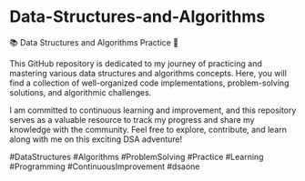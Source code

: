 # Data-Structures-and-Algorithms

📚 Data Structures and Algorithms Practice 🚀

This GitHub repository is dedicated to my journey of practicing and mastering various data structures and algorithms concepts. Here, you will find a collection of well-organized code implementations, problem-solving solutions, and algorithmic challenges.

I am committed to continuous learning and improvement, and this repository serves as a valuable resource to track my progress and share my knowledge with the community. Feel free to explore, contribute, and learn along with me on this exciting DSA adventure!

#DataStructures #Algorithms #ProblemSolving #Practice #Learning #Programming #ContinuousImprovement #dsaone
